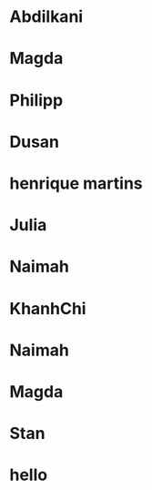 # Abdilkani

# Magda

# Philipp

# Dusan

# henrique martins

# Julia

# Naimah

# KhanhChi

# Naimah

# Magda

# Stan

# hello
